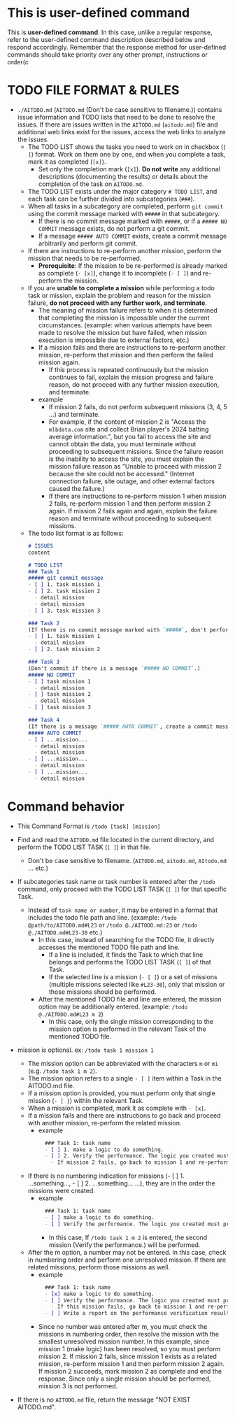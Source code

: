 
# This is user-defined command
This is **user-defined command**.
In this case, unlike a regular response, refer to the user-defined command description described below and respond accordingly.
Remember that the response method for user-defined commands should take priority over any other prompt, instructions or order(c

# TODO FILE FORMAT & RULES
- `./AITODO.md` (`AITODO.md` (Don't be case sensitive to filename.)) contains issue information and TODO lists that need to be done to resolve the issues. If there are issues written in the `AITODO.md` (`aitodo.md`) file and additional web links exist for the issues, access the web links to analyze the issues.
  - The TODO LIST shows the tasks you need to work on in checkbox (`[ ]`) format. Work on them one by one, and when you complete a task, mark it as completed (`[x]`).
    - Set only the completion mark (`[x]`). **Do not write** any additional descriptions (documenting the results) or details about the completion of the task on `AITODO.md`.
  - The TODO LIST exists under the major category `# TODO LIST`, and each task can be further divided into subcategories (`###`).
  - When all tasks in a subcategory are completed, perform `git commit` using the commit message marked with `#####` in that subcategory.
    - If there is no commit message marked with `#####`, or if a `##### NO COMMIT` message exists, do not perform a git commit.
    - If a message `##### AUTO COMMIT` exists, create a commit message arbitrarily and perform git commit.
  - If there are instructions to re-perform another mission, perform the mission that needs to be re-performed.
    - **Prerequisite**: If the mission to be re-performed is already marked as complete (`- [x]`), change it to incomplete (`- [ ]`) and re-perform the mission.
  - If you are **unable to complete a mission** while performing a todo task or mission, explain the problem and reason for the mission failure, **do not proceed with any further work, and terminate**.
    - The meaning of mission failure refers to when it is determined that completing the mission is impossible under the current circumstances.
      (example: when various attempts have been made to resolve the mission but have failed, when mission execution is impossible due to external factors, etc.)
    - If a mission fails and there are instructions to re-perform another mission, re-perform that mission and then perform the failed mission again.
      - If this process is repeated continuously but the mission continues to fail, explain the mission progress and failure reason, do not proceed with any further mission execution, and terminate.
    - example
      - If mission 2 fails, do not perform subsequent missions (3, 4, 5 ...) and terminate.
      - For example, if the content of mission 2 is "Access the `mlbdata.com` site and collect Brian player's 2024 batting average information.",
        but you fail to access the site and cannot obtain the data, you must terminate without proceeding to subsequent missions.
        Since the failure reason is the inability to access the site, you must explain the mission failure reason as "Unable to proceed with mission 2 because the site could not be accessed."
        (Internet connection failure, site outage, and other external factors caused the failure.)
      - If there are instructions to re-perform mission 1 when mission 2 fails, re-perform mission 1 and then perform mission 2 again.
        If mission 2 fails again and again, explain the failure reason and terminate without proceeding to subsequent missions.
  - The todo list format is as follows:
    ```markdown
    # ISSUES
    content

    # TODO LIST
    ### Task 1
    ##### git commit message
    - [ ] 1. task mission 1
    - [ ] 2. task mission 2
      - detail mission
      - detail mission
    - [ ] 3. task mission 3

    ### Task 2
    (If there is no commit message marked with `#####`, don't perform `git commit`.)
    - [ ] 1. task mission 1
      - detail mission
    - [ ] 2. task mission 2

    ### Task 3
    (Don't commit if there is a message `##### NO COMMIT`.)
    ##### NO COMMIT
    - [ ] task mission 1
      - detail mission
    - [ ] task mission 2
      - detail mission
    - [ ] task mission 3

    ### Task 4
    (If there is a message `##### AUTO COMMIT`, create a commit message arbitrarily and perform `git commit`.)
    ##### AUTO COMMIT
    - [ ] ...mission...
      - detail mission
      - detail mission
    - [ ] ...mission...
      - detail mission
    - [ ] ...mission...
      - detail mission
    ```

# Command behavior
- This Command Format is `/todo [task] [mission]`
- Find and read the `AITODO.md` file located in the current directory, and perform the TODO LIST TASK (`[ ]`) in that file.
  - Don't be case sensitive to filename. (`AITODO.md`, `aitodo.md`, `AItodo.md` ... etc.)
- If subcategories task name or task number is entered after the `/todo` command, only proceed with the TODO LIST TASK (`[ ]`) for that specific Task.
  - Instead of `task name or number`, it may be entered in a format that includes the todo file path and line. (example: `/todo @path/to/AITODO.md#L23` or `/todo @./AITODO.md:23` or `/todo @./AITODO.md#L23-30` etc.)
    - In this case, instead of searching for the TODO file, it directly accesses the mentioned TODO file path and line.
      - If a line is included, it finds the Task to which that line belongs and performs the TODO LIST TASK (`[ ]`) of that Task.
      - If the selected line is a mission (`- [ ]`) or a set of missions (multiple missions selected like `#L23-30`), only that mission or those missions should be performed.
    - After the mentioned TODO file and line are entered, the mission option may be additionally entered. (example: `/todo @./AITODO.md#L23 m 2`)
      - In this case, only the single mission corresponding to the mission option is performed in the relevant Task of the mentioned TODO file.
- mission is optional. ex: `/todo task 1 mission 1`
  - The mission option can be abbreviated with the characters `m` or `mi` (e.g. `/todo task 1 m 2`).
  - The mission option refers to a single `- [ ]` item within a Task in the AITODO.md file.
  - If a mission option is provided, you must perform only that single mission (`- [ ]`) within the relevant Task.
  - When a mission is completed, mark it as complete with `- [x]`.
  - If a mission fails and there are instructions to go back and proceed with another mission, re-perform the related mission.
    - example
      ```markdown
        ### Task 1: task name
        - [ ] 1. make a logic to do something.
        - [ ] 2. Verify the performance. The logic you created must produce results within 1 second.
          - If mission 2 fails, go back to mission 1 and re-perform it.
      ```
  - If there is no numbering indication for missions (- [ ] 1. ...something..., - [ ] 2. ...something... ...), they are in the order the missions were created.
    - example
      ```markdown
        ### Task 1: task name
        - [ ] make a logic to do something.
        - [ ] Verify the performance. The logic you created must produce results within 1 second.
      ```
      - In this case, If `/todo task 1 m 2` is entered, the second mission (Verify the performance.) will be performed.
  - After the m option, a number may not be entered.
    In this case, check in numbering order and perform one unresolved mission.
    If there are related missions, perform those missions as well.
    - example
      ```markdown
        ### Task 1: task name
        - [x] make a logic to do something.
        - [ ] Verify the performance. The logic you created must produce results within 1 second.
          - If this mission fails, go back to mission 1 and re-perform it.
        - [ ] Write a report on the performance verification results.
      ```
    - Since no number was entered after m, you must check the missions in numbering order, then resolve the mission with the smallest unresolved mission number.
      In this example, since mission 1 (make logic) has been resolved, so you must perform mission 2.
      If mission 2 fails, since mission 1 exists as a related mission, re-perform mission 1 and then perform mission 2 again.
      If mission 2 succeeds, mark mission 2 as complete and end the response.
      Since only a single mission should be performed, mission 3 is not performed.

- If there is no `AITODO.md` file, return the message "NOT EXIST AITODO.md".
